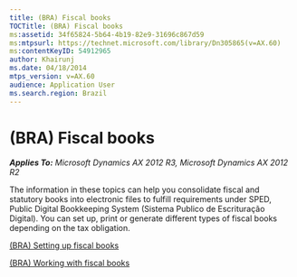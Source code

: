 ```yaml
---
title: (BRA) Fiscal books
TOCTitle: (BRA) Fiscal books
ms:assetid: 34f65824-5b64-4b19-82e9-31696c867d59
ms:mtpsurl: https://technet.microsoft.com/library/Dn305865(v=AX.60)
ms:contentKeyID: 54912965
author: Khairunj
ms.date: 04/18/2014
mtps_version: v=AX.60
audience: Application User
ms.search.region: Brazil
---
```


# (BRA) Fiscal books 


_**Applies To:** Microsoft Dynamics AX 2012 R3, Microsoft Dynamics AX 2012 R2_

The information in these topics can help you consolidate fiscal and statutory books into electronic files to fulfill requirements under SPED, Public Digital Bookkeeping System (Sistema Publico de Escrituração Digital). You can set up, print or generate different types of fiscal books depending on the tax obligation.

[(BRA) Setting up fiscal books](bra-setting-up-fiscal-books.md)

[(BRA) Working with fiscal books](bra-working-with-fiscal-books.md)

  


